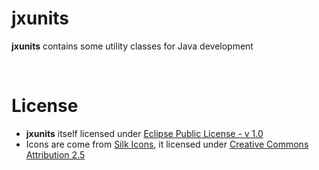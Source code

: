 # jxunits
**jxunits** contains some utility classes for Java development

&nbsp;

# License
*   **jxunits** itself licensed under [Eclipse Public License - v 1.0](http://www.eclipse.org/legal/epl-v10.html)
*   Icons are come from [Silk Icons](http://www.famfamfam.com/lab/icons/silk/), it licensed under [Creative Commons Attribution 2.5](http://creativecommons.org/licenses/by/2.5/)
